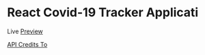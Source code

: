 # React Covid-19 Tracker Applicati

Live [Preview](https://covid19-tracker-mr62.web.app/)

[API Credits To](https://covid19.mathdro.id/api/)
